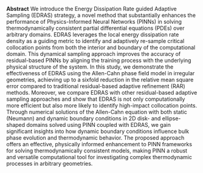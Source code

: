 **Abstract** We introduce the Energy Dissipation Rate guided Adaptive Sampling (EDRAS) strategy, a novel method that substantially enhances the performance of Physics-Informed Neural Networks (PINNs) in solving thermodynamically consistent partial differential equations (PDEs) over arbitrary domains. EDRAS leverages the local energy dissipation rate density as a guiding metric to identify and adaptively re-sample critical collocation points from both the interior and boundary of the computational domain. This dynamical sampling approach improves the accuracy of residual-based PINNs by aligning the training process with the underlying physical structure of the system. In this study, we demonstrate the effectiveness of EDRAS using the Allen-Cahn phase field model in irregular geometries, achieving up to a sixfold reduction in the relative mean square error compared to traditional residual-based adaptive refinement (RAR) methods. Moreover, we compare EDRAS with other residual-based adaptive sampling approaches and show that EDRAS is not only computationally more efficient but also more likely to identify high-impact collocation points. Through numerical solutions of the Allen-Cahn equation with both static (Neumann) and dynamic boundary conditions in 2D disk- and ellipse-shaped domains solved using PINN coupled with EDRAS, we gain significant insights into how dynamic boundary conditions influence bulk phase evolution and thermodynamic behavior. The proposed approach offers an effective, physically informed enhancement to PINN frameworks for solving thermodynamically consistent models, making PINN a robust and versatile computational tool for investigating complex thermodynamic processes in arbitrary geometries.
